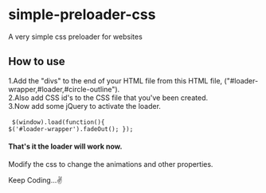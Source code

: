 # simple-preloader-css
A very simple css preloader for websites

## How to use

1.Add the "divs" to the end of your HTML file from this HTML file, ("#loader-wrapper,#loader,#circle-outline").<br>
2.Also add CSS id's to the CSS file that you've been created.<br>
3.Now add some jQuery to activate the loader.<br>
<br>
<code>
$(window).load(function(){
   $('#loader-wrapper').fadeOut();
});
</code>

#### That's it the loader will work now.<br>

Modify the css to change the animations and other properties.<br>

Keep Coding...✌
